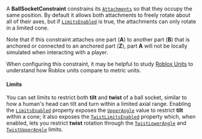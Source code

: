 A **BallSocketConstraint** constrains its [`Attachments`](https://create.roblox.com/docs/reference/engine/classes/Attachment) so
that they occupy the same position. By default it allows both attachments to
freely rotate about all of their axes, but if
[`LimitsEnabled`](https://create.roblox.com/docs/reference/engine/classes/BallSocketConstraint#LimitsEnabled) is true, the
attachments can only rotate in a limited cone.

Note that if this constraint attaches one part (**A**) to another part (**B**)
that is anchored or connected to an anchored part (**Z**), part **A** will not
be locally simulated when interacting with a player.

When configuring this constraint, it may be helpful to study
[Roblox Units](https://create.roblox.com/docs/physics/units) to understand how Roblox units
compare to metric units.
#### Limits

You can set limits to restrict both **tilt** and **twist** of a ball socket,
similar to how a human's head can tilt and turn within a limited axial range.
Enabling the [`LimitsEnabled`](https://create.roblox.com/docs/reference/engine/classes/BallSocketConstraint#LimitsEnabled) property
exposes the [`UpperAngle`](https://create.roblox.com/docs/reference/engine/classes/BallSocketConstraint#UpperAngle) value to
restrict **tilt** within a cone; it also exposes the
[`TwistLimitsEnabled`](https://create.roblox.com/docs/reference/engine/classes/BallSocketConstraint#TwistLimitsEnabled) property
which, when enabled, lets you restrict **twist** rotation through the
[`TwistLowerAngle`](https://create.roblox.com/docs/reference/engine/classes/BallSocketConstraint#TwistLowerAngle) and
[`TwistUpperAngle`](https://create.roblox.com/docs/reference/engine/classes/BallSocketConstraint#TwistUpperAngle) limits.
